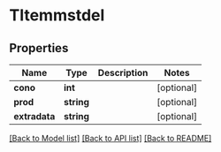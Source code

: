 # TItemmstdel

## Properties
Name | Type | Description | Notes
------------ | ------------- | ------------- | -------------
**cono** | **int** |  | [optional] 
**prod** | **string** |  | [optional] 
**extradata** | **string** |  | [optional] 

[[Back to Model list]](../README.md#documentation-for-models) [[Back to API list]](../README.md#documentation-for-api-endpoints) [[Back to README]](../README.md)



